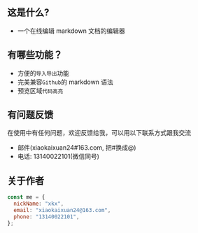 ## 这是什么?

- 一个在线编辑 markdown 文档的编辑器

## 有哪些功能？

- 方便的`导入导出`功能
- 完美兼容`Github`的 markdown 语法
- 预览区域`代码高亮`

## 有问题反馈

在使用中有任何问题，欢迎反馈给我，可以用以下联系方式跟我交流

- 邮件(xiaokaixuan24#163.com, 把#换成@)
- 电话: 13140022101(微信同号)

## 关于作者

```javascript
const me = {
  nickName: "xkx",
  email: "xiaokaixuan24@163.com",
  phone: "13140022101",
};
```

